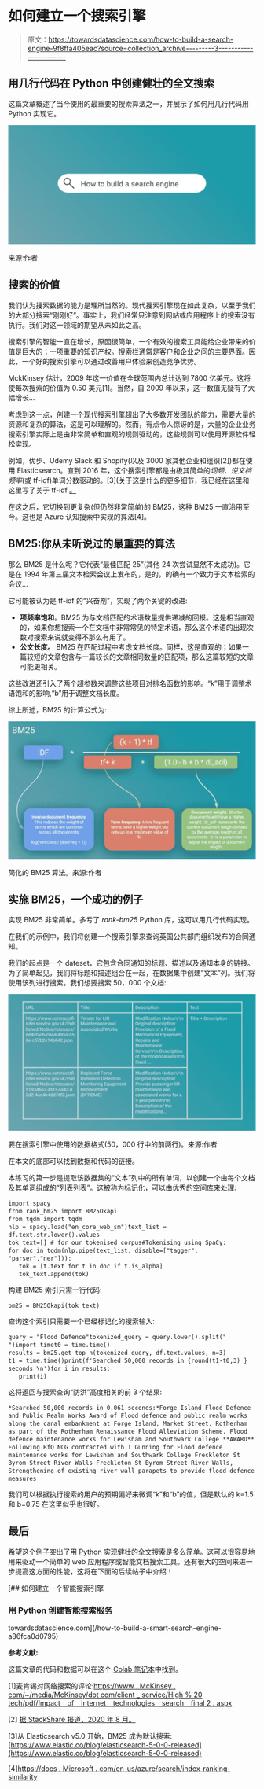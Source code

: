 # 如何建立一个搜索引擎

> 原文：<https://towardsdatascience.com/how-to-build-a-search-engine-9f8ffa405eac?source=collection_archive---------3----------------------->

## 用几行代码在 Python 中创建健壮的全文搜索

这篇文章概述了当今使用的最重要的搜索算法之一，并展示了如何用几行代码用 Python 实现它。

![](img/232f489843ad71dc6a325183aa7abe43.png)

来源:作者

## 搜索的价值

我们认为搜索数据的能力是理所当然的。现代搜索引擎现在如此复杂，以至于我们的大部分搜索“刚刚好”。事实上，我们经常只注意到网站或应用程序上的搜索没有执行。我们对这一领域的期望从未如此之高。

搜索引擎的智能一直在增长，原因很简单，一个有效的搜索工具能给企业带来的价值是巨大的；一项重要的知识产权。搜索栏通常是客户和企业之间的主要界面。因此，一个好的搜索引擎可以通过改善用户体验来创造竞争优势。

MckKinsey 估计，2009 年这一价值在全球范围内总计达到 7800 亿美元。这将使每次搜索的价值为 0.50 美元[1]。当然，自 2009 年以来，这一数值无疑有了大幅增长…

考虑到这一点，创建一个现代搜索引擎超出了大多数开发团队的能力，需要大量的资源和复杂的算法，这是可以理解的。然而，有点令人惊讶的是，大量的企业业务搜索引擎实际上是由非常简单和直观的规则驱动的，这些规则可以使用开源软件轻松实现。

例如，优步、Udemy Slack 和 Shopify(以及 3000 家其他企业和组织[2])都在使用 Elasticsearch。直到 2016 年，这个搜索引擎都是由极其简单的*词频、逆文档频率*(或 tf-idf)单词分数驱动的。[3](关于这是什么的更多细节，我已经在这里和这里写了关于 tf-idf [。](/supercharging-word-vectors-be80ee5513d)

在这之后，它切换到更复杂(但仍然非常简单)的 BM25，这种 BM25 一直沿用至今。这也是 Azure 认知搜索中实现的算法[4]。

## BM25:你从未听说过的最重要的算法

那么 BM25 是什么呢？它代表“最佳匹配 25”(其他 24 次尝试显然不太成功)。它是在 1994 年第三届文本检索会议上发布的，是的，的确有一个致力于文本检索的会议…

它可能被认为是 tf-idf 的“兴奋剂”，实现了两个关键的改进:

*   **项频率饱和**。BM25 为与文档匹配的术语数量提供递减的回报。这是相当直观的，如果你想搜索一个在文档中非常常见的特定术语，那么这个术语的出现次数对搜索来说就变得不那么有用了。
*   **公文长度。** BM25 在匹配过程中考虑文档长度。同样，这是直观的；如果一篇较短的文章包含与一篇较长的文章相同数量的匹配项，那么这篇较短的文章可能更相关。

这些改进还引入了两个超参数来调整这些项目对排名函数的影响。“k”用于调整术语饱和的影响,“b”用于调整文档长度。

综上所述，BM25 的计算公式为:

![](img/0afbc8f5d11492648f98830c5ba612a0.png)

简化的 BM25 算法。来源:作者

## 实施 BM25，一个成功的例子

实现 BM25 非常简单。多亏了 *rank-bm25* Python 库，这可以用几行代码实现。

在我们的示例中，我们将创建一个搜索引擎来查询英国公共部门组织发布的合同通知。

我们的起点是一个 dateset，它包含合同通知的标题、描述以及通知本身的链接。为了简单起见，我们将标题和描述组合在一起，在数据集中创建“文本”列。我们将使用该列进行搜索。我们想要搜索 50，000 个文档:

![](img/59b164f43b6c238e3cf3ab3b048e3639.png)

要在搜索引擎中使用的数据格式(50，000 行中的前两行)。来源:作者

在本文的底部可以找到数据和代码的链接。

本练习的第一步是提取该数据集的“文本”列中的所有单词，以创建一个由每个文档及其单词组成的“列表列表”。这被称为标记化，可以由优秀的空间库来处理:

```
import spacy
from rank_bm25 import BM25Okapi
from tqdm import tqdm
nlp = spacy.load("en_core_web_sm")text_list = df.text.str.lower().values
tok_text=[] # for our tokenised corpus#Tokenising using SpaCy:
for doc in tqdm(nlp.pipe(text_list, disable=["tagger", "parser","ner"])):
   tok = [t.text for t in doc if t.is_alpha]
   tok_text.append(tok)
```

构建 BM25 索引只需一行代码:

```
bm25 = BM25Okapi(tok_text)
```

查询这个索引只需要一个已经标记化的搜索输入:

```
query = "Flood Defence"tokenized_query = query.lower().split(" ")import timet0 = time.time()
results = bm25.get_top_n(tokenized_query, df.text.values, n=3)
t1 = time.time()print(f'Searched 50,000 records in {round(t1-t0,3) } seconds \n')for i in results:
   print(i)
```

这将返回与搜索查询“防洪”高度相关的前 3 个结果:

```
*Searched 50,000 records in 0.061 seconds:*Forge Island Flood Defence and Public Realm Works Award of Flood defence and public realm works along the canal embankment at Forge Island, Market Street, Rotherham as part of the Rotherham Renaissance Flood Alleviation Scheme. Flood defence maintenance works for Lewisham and Southwark College **AWARD** Following RfQ NCG contracted with T Gunning for Flood defence maintenance works for Lewisham and Southwark College Freckleton St Byrom Street River Walls Freckleton St Byrom Street River Walls, Strengthening of existing river wall parapets to provide flood defence measures
```

我们可以根据执行搜索的用户的预期偏好来微调“k”和“b”的值，但是默认的 k=1.5 和 b=0.75 在这里似乎也很好。

## 最后

希望这个例子突出了用 Python 实现健壮的全文搜索是多么简单。这可以很容易地用来驱动一个简单的 web 应用程序或智能文档搜索工具。还有很大的空间来进一步提高这方面的性能，这将在下面的后续帖子中介绍！

[](/how-to-build-a-smart-search-engine-a86fca0d0795) [## 如何建立一个智能搜索引擎

### 用 Python 创建智能搜索服务

towardsdatascience.com](/how-to-build-a-smart-search-engine-a86fca0d0795) 

**参考文献:**

这篇文章的代码和数据可以在这个 [Colab 笔记本](https://colab.research.google.com/drive/1vtBleNUwj4a29vCjzFMKheaBO1Du0fwq?usp=sharing)中找到。

[1]麦肯锡对网络搜索的评论:[https://www . McKinsey . com/~/media/McKinsey/dot com/client _ service/High % 20 tech/pdf/Impact _ of _ Internet _ technologies _ search _ final 2 . aspx](https://www.mckinsey.com/~/media/mckinsey/dotcom/client_service/High%20Tech/PDFs/Impact_of_Internet_technologies_search_final2.aspx)

[2] [据 StackShare 报道，2020 年 8 月。](https://stackshare.io/elasticsearch#:~:text=Who%20uses%20Elasticsearch%3F&text=3034%20companies%20reportedly%20use%20Elasticsearch,Uber%2C%20Udemy%2C%20and%20Shopify.)

[3]从 Elasticsearch v5.0 开始，BM25 成为默认搜索:[https://www.elastic.co/blog/elasticsearch-5-0-0-released](https://www.elastic.co/blog/elasticsearch-5-0-0-released)

[4][https://docs . Microsoft . com/en-us/azure/search/index-ranking-similarity](https://docs.microsoft.com/en-us/azure/search/index-ranking-similarity)